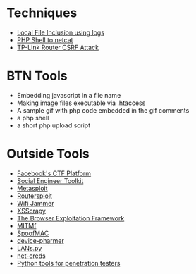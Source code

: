 # Techniques

- [Local File Inclusion using logs](techniques/lfi_using_logs.md)
- [PHP Shell to netcat](techniques/php_shell_to_netcat.md)
- [TP-Link Router CSRF Attack](techniques/tplink_change_dns_via_csrf.md)

# BTN Tools

- Embedding javascript in a file name
- Making image files executable via .htaccess
- A sample gif with php code embedded in the gif comments
- a php shell
- a short php upload script

# Outside Tools

- [Facebook's CTF Platform](https://github.com/facebook/fbctf)
- [Social Engineer Toolkit](https://github.com/trustedsec/social-engineer-toolkit)
- [Metasploit](https://github.com/rapid7/metasploit-framework)
- [Routersploit](https://github.com/reverse-shell/routersploit)
- [Wifi Jammer](https://github.com/DanMcInerney/wifijammer)
- [XSScrapy](https://github.com/DanMcInerney/xsscrapy)
- [The Browser Exploitation Framework](https://github.com/beefproject/beef)
- [MITMf](https://github.com/byt3bl33d3r/MITMf)
- [SpoofMAC](https://github.com/feross/SpoofMAC)
- [device-pharmer](https://github.com/DanMcInerney/device-pharmer)
- [LANs.py](https://github.com/DanMcInerney/LANs.py)
- [net-creds](https://github.com/DanMcInerney/net-creds)
- [Python tools for penetration testers](https://github.com/dloss/python-pentest-tools)